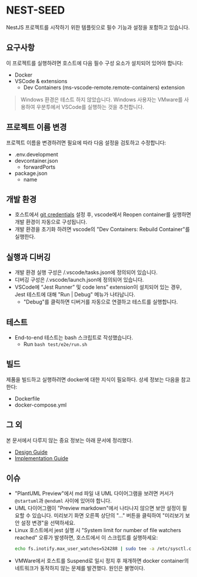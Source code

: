 # NEST-SEED

NestJS 프로젝트를 시작하기 위한 템플릿으로 필수 기능과 설정을 포함하고 있습니다.

## 요구사항

이 프로젝트를 실행하려면 호스트에 다음 필수 구성 요소가 설치되어 있어야 합니다:

-   Docker
-   VSCode & extensions
    -   Dev Containers (ms-vscode-remote.remote-containers) extension

> Windows 환경은 테스트 하지 않았습니다. Windows 사용자는 VMware를 사용하여 우분투에서 VSCode를 실행하는 것을 추천합니다.

## 프로젝트 이름 변경

프로젝트 이름을 변경하려면 필요에 따라 다음 설정을 검토하고 수정합니다:

-   .env.development
-   devcontainer.json
    -   forwardPorts
-   package.json
    -   name

## 개발 환경

-   호스트에서 [git credentials](https://code.visualstudio.com/remote/advancedcontainers/sharing-git-credentials) 설정 후, vscode에서 Reopen container를 실행하면 개발 환경이 자동으로 구성됩니다.
-   개발 환경을 초기화 하려면 vscode의 "Dev Containers: Rebuild Container"를 실행한다.

## 실행과 디버깅

-   개발 환경 실행 구성은 /.vscode/tasks.json에 정의되어 있습니다.
-   디버깅 구성은 /.vscode/launch.json에 정의되어 있습니다.
-   VSCode에 “Jest Runner” 및 code lens” extension이 설치되어 있는 경우, Jest 테스트에 대해 "Run | Debug" 메뉴가 나타납니다.
    -   "Debug"를 클릭하면 디버거를 자동으로 연결하고 테스트를 실행합니다.

## 테스트

-   End-to-end 테스트는 bash 스크립트로 작성했습니다.
    -   Run `bash test/e2e/run.sh`

## 빌드

제품을 빌드하고 실행하려면 docker에 대한 지식이 필요하다.
상세 정보는 다음을 참고한다:

-   Dockerfile
-   docker-compose.yml

## 그 외

본 문서에서 다루지 않는 중요 정보는 아래 문서에 정리했다.

-   [Design Guide](./docs/guides/design.guide.md)
-   [Implementation Guide](./docs/guides/implementation.guide.md)

## 이슈

-   "PlantUML Preview"에서 md 파일 내 UML 다이어그램을 보려면 커서가 `@startuml`과 `@enduml` 사이에 있어야 합니다.
-   UML 다이어그램이 "Preview markdown"에서 나타나지 않으면 보안 설정이 필요할 수 있습니다. 미리보기 화면 오른쪽 상단의 "..." 버튼을 클릭하여 "미리보기 보안 설정 변경"을 선택하세요.
-   Linux 호스트에서 jest 실행 시 "System limit for number of file watchers reached" 오류가 발생하면, 호스트에서 이 스크립트를 실행하세요:
    ```sh
    echo fs.inotify.max_user_watches=524288 | sudo tee -a /etc/sysctl.conf && sudo sysctl -p
    ```
-   VMWare에서 호스트를 Suspend로 일시 정지 후 재개하면 docker container의 네트워크가 동작하지 않는 문제를 발견했다. 원인은 불명이다.
